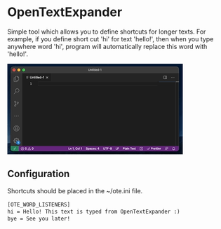# OpenTextExpander

Simple tool which allows you to define shortcuts for longer texts. For example, if you define short cut 'hi' for text 'hello!', then when you type anywhere word 'hi', program will automatically replace this word with 'hello!'.

![](demo.gif)

## Configuration

Shortcuts should be placed in the ~/ote.ini file.

```
[OTE_WORD_LISTENERS]
hi = Hello! This text is typed from OpenTextExpander :)
bye = See you later!
```
